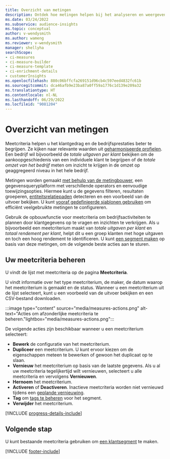 ```yaml
---
title: Overzicht van metingen
description: Ontdek hoe metingen helpen bij het analyseren en weergeven van de prestaties van uw bedrijf.
ms.date: 03/24/2022
ms.subservice: audience-insights
ms.topic: conceptual
author: v-wendysmith
ms.author: wameng
ms.reviewer: v-wendysmith
manager: shellyha
searchScope:
- ci-measures
- ci-measure-builder
- ci-measure-template
- ci-enrichment-details
- customerInsights
ms.openlocfilehash: 880c06bffcfa269151d96cb4c597eed4832fc61b
ms.sourcegitcommit: dca46afb9e23ba87a0ff59a1776c1d139e209a32
ms.translationtype: HT
ms.contentlocale: nl-NL
ms.lasthandoff: 06/29/2022
ms.locfileid: "9081204"
---
```

# <a name="measures-overview"></a>Overzicht van metingen

Meetcriteria helpen u het klantgedrag en de bedrijfsprestaties beter te begrijpen. Ze kijken naar relevante waarden uit [geharmoniseerde profielen](data-unification.md). Een bedrijf wil bijvoorbeeld de *totale uitgaven per klant* bekijken om de aankoopgeschiedenis van een individuele klant te begrijpen of de *totale omzet van het bedrijf* meten om inzicht te krijgen in de omzet op geaggregeerd niveau in het hele bedrijf.  

Metingen worden gemaakt [met behulp van de metingbouwer](measure-builder.md), een gegevensqueryplatform met verschillende operators en eenvoudige toewijzingsopties. Hiermee kunt u de gegevens filteren, resultaten groeperen, [entiteitsrelatiepaden](relationships.md) detecteren en een voorbeeld van de uitvoer bekijken. U kunt [vooraf gedefinieerde sjablonen gebruiken](measure-templates.md) om efficiënt veelgebruikte metingen te configureren.

Gebruik de opbouwfunctie voor meetcriteria om bedrijfsactiviteiten te plannen door klantgegevens op te vragen en inzichten te verkrijgen. Als u bijvoorbeeld een meetcriterium maakt van *totale uitgaven per klant* en *totaal rendement per klant*, helpt dit u een groep klanten met hoge uitgaven en toch een hoog rendement te identificeren. U kunt [een segment maken](segments.md) op basis van deze metingen, om de volgende beste acties aan te sturen.

## <a name="manage-your-measures"></a>Uw meetcriteria beheren

U vindt de lijst met meetcriteria op de pagina **Meetcriteria**.

U vindt informatie over het type meetcriterium, de maker, de datum waarop het meetcriterium is gemaakt en de status. Wanneer u een meetcriterium uit de lijst selecteert, kunt u een voorbeeld van de uitvoer bekijken en een CSV-bestand downloaden.

:::image type="content" source="media/measures-actions.png" alt-text="Acties om afzonderlijke meetcriteria te beheren."lightbox="media/measures-actions.png":::

De volgende acties zijn beschikbaar wanneer u een meetcriterium selecteert:

- **Bewerk** de configuratie van het meetcriterium.
- **Dupliceer** een meetcriterium. U kunt ervoor kiezen om de eigenschappen meteen te bewerken of gewoon het duplicaat op te slaan.
- **Vernieuw** het meetcriterium op basis van de laatste gegevens. Als u al uw meetcriteria tegelijkertijd wilt vernieuwen, selecteert u alle meetcriteria en vervolgens **Vernieuwen**.
- **Hernoem** het meetcriterium.
- **Activeren** of **Deactiveren**. Inactieve meetcriteria worden niet vernieuwd tijdens een [geplande vernieuwing](system.md#schedule-tab)​.
- **Tag** om [tags te beheren](work-with-tags-columns.md#manage-tags) voor het segment.
- **Verwijder** het meetcriterium.

[!INCLUDE [progress-details-include](includes/progress-details-pane.md)]

## <a name="next-step"></a>Volgende stap

U kunt bestaande meetcriteria gebruiken om [een klantsegment](segments.md) te maken.

[!INCLUDE [footer-include](includes/footer-banner.md)]

